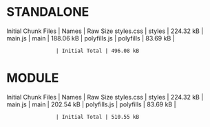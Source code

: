 # STANDALONE

Initial Chunk Files | Names         |  Raw Size
styles.css          | styles        | 224.32 kB |
main.js             | main          | 188.06 kB |
polyfills.js        | polyfills     |  83.69 kB |

                    | Initial Total | 496.08 kB

# MODULE

Initial Chunk Files | Names         |  Raw Size
styles.css          | styles        | 224.32 kB |
main.js             | main          | 202.54 kB |
polyfills.js        | polyfills     |  83.69 kB |

                    | Initial Total | 510.55 kB
